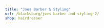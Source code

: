 ```yaml
---
title: "Joes Barber & Styling"
url: /blacksburg/joes-barber-and-styling-2/
shop: hairdresser
---
```

